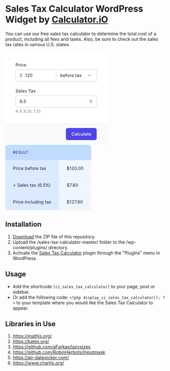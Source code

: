 # Sales Tax Calculator WordPress Widget by [Calculator.iO](https://www.calculator.io/ "Calculator.iO Homepage")

You can use our free sales tax calculator to determine the total cost of a product, including all fees and taxes. Also, be sure to check out the sales tax rates in various U.S. states.

![Sales Tax Calculator Input Form](/assets/images/screenshot-1.png "Sales Tax Calculator Input Form")
![Sales Tax Calculator Calculation Results](/assets/images/screenshot-2.png "Sales Tax Calculator Calculation Results")

## Installation

1. [Download](https://github.com/pub-calculator-io/age-calculator/archive/refs/heads/master.zip) the ZIP file of this repository.
2. Upload the /sales-tax-calculator-master/ folder to the /wp-content/plugins/ directory.
3. Activate the [Sales Tax Calculator](https://www.calculator.io/sales-tax-calculator/ "Sales Tax Calculator Homepage") plugin through the "Plugins" menu in WordPress.

## Usage
* Add the shortcode `[ci_sales_tax_calculator]` to your page, post or sidebar.
* Or add the following code: `<?php display_ci_sales_tax_calculator(); ?>` to your template where you would like the Sales Tax Calculator to appear.

## Libraries in Use
1. https://mathjs.org/
2. https://katex.org/
3. https://github.com/aFarkas/lazysizes
4. https://github.com/RobinHerbots/Inputmask
5. https://air-datepicker.com/
6. https://www.chartjs.org/
